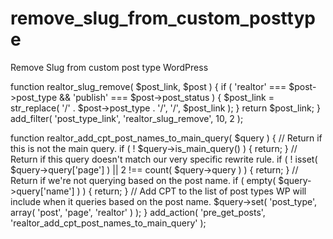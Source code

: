 # remove_slug_from_custom_posttype
Remove Slug from custom post type WordPress

function realtor_slug_remove( $post_link, $post ) {
    if ( 'realtor' === $post->post_type && 'publish' === $post->post_status ) {
        $post_link = str_replace( '/' . $post->post_type . '/', '/', $post_link );
    }
    return $post_link;
}
add_filter( 'post_type_link', 'realtor_slug_remove', 10, 2 );

function realtor_add_cpt_post_names_to_main_query( $query ) {
    // Return if this is not the main query.
    if ( ! $query->is_main_query() ) {
        return;
    }
    // Return if this query doesn't match our very specific rewrite rule.
    if ( ! isset( $query->query['page'] ) || 2 !== count( $query->query ) ) {
        return;
    }
    // Return if we're not querying based on the post name.
    if ( empty( $query->query['name'] ) ) {
        return;
    }
    // Add CPT to the list of post types WP will include when it queries based on the post name.
    $query->set( 'post_type', array( 'post', 'page', 'realtor' ) );
}
add_action( 'pre_get_posts', 'realtor_add_cpt_post_names_to_main_query' );
